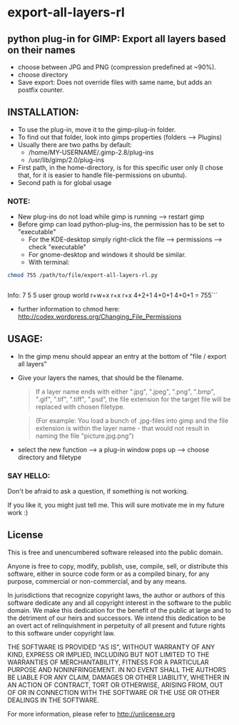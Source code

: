 # export-all-layers-rl
## python plug-in for GIMP: Export all layers based on their names
- choose between JPG and PNG (compression predefined at ~90%).
- choose directory
- Save export: Does not override files with same name, but adds an postfix counter.

## INSTALLATION:
- To use the plug-in, move it to the gimp-plug-in folder.
- To find out that folder, look into gimps properties (folders --> Plugins)
- Usually there are two paths by default:
    - /home/MY-USERNAME/.gimp-2.8/plug-ins
    - /usr/lib/gimp/2.0/plug-ins
- First path, in the home-directory, is for this specific user only (I chose that, for it is easier to handle file-permissions on ubuntu).
- Second path is for global usage

### NOTE:
- New plug-ins do not load while gimp is running --> restart gimp
- Before gimp can load python-plug-ins, the permission has to be set to "executable"
	- For the KDE-desktop simply right-click the file --> permissions --> check "executable"
	- For gnome-desktop and windows it should be similar.
	- With terminal:
```sh
chmod 755 /path/to/file/export-all-layers-rl.py
```
>```
Info:
 7       5     5
user   group  world
r+w+x  r+x    r+x
4+2+1  4+0+1  4+0+1  = 755```		
 
- further information to chmod here: http://codex.wordpress.org/Changing_File_Permissions

## USAGE:
- In the gimp menu should appear an entry at the bottom of "file / export all layers"
- Give your layers the names, that should be the filename.

    > If a layer name ends with either ".jpg", ".jpeg", ".png", ".bmp", ".gif", ".tif", ".tiff", ".psd", the file extension for the target file will be replaced with chosen filetype. 

    > (For example: You load a bunch of .jpg-files into gimp and the file extension is within the layer name - that would not result in naming the file "picture.jpg.png")
- select the new function --> a plug-in window pops up --> choose directory and filetype


### SAY HELLO:
Don't be afraid to ask a question, if something is not working. 

If you like it, you might just tell me. This will sure motivate me in my future work :)

## License

This is free and unencumbered software released into the public domain.

Anyone is free to copy, modify, publish, use, compile, sell, or
distribute this software, either in source code form or as a compiled
binary, for any purpose, commercial or non-commercial, and by any
means.

In jurisdictions that recognize copyright laws, the author or authors
of this software dedicate any and all copyright interest in the
software to the public domain. We make this dedication for the benefit
of the public at large and to the detriment of our heirs and
successors. We intend this dedication to be an overt act of
relinquishment in perpetuity of all present and future rights to this
software under copyright law.

THE SOFTWARE IS PROVIDED "AS IS", WITHOUT WARRANTY OF ANY KIND,
EXPRESS OR IMPLIED, INCLUDING BUT NOT LIMITED TO THE WARRANTIES OF
MERCHANTABILITY, FITNESS FOR A PARTICULAR PURPOSE AND NONINFRINGEMENT.
IN NO EVENT SHALL THE AUTHORS BE LIABLE FOR ANY CLAIM, DAMAGES OR
OTHER LIABILITY, WHETHER IN AN ACTION OF CONTRACT, TORT OR OTHERWISE,
ARISING FROM, OUT OF OR IN CONNECTION WITH THE SOFTWARE OR THE USE OR
OTHER DEALINGS IN THE SOFTWARE.

For more information, please refer to <http://unlicense.org>
